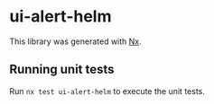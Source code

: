 # ui-alert-helm

This library was generated with [Nx](https://nx.dev).

## Running unit tests

Run `nx test ui-alert-helm` to execute the unit tests.
